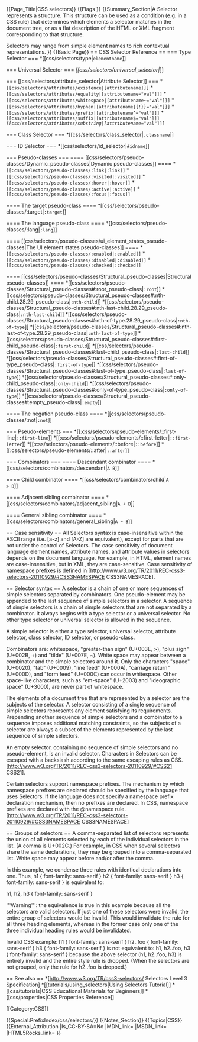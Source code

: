 {{Page_Title|CSS selectors}}
{{Flags
}}
{{Summary_Section|A Selector represents a structure. This structure can be used as a condition (e.g. in a CSS rule) that determines which elements a selector matches in the document tree, or as a flat description of the HTML or XML fragment corresponding to that structure.

Selectors may range from simple element names to rich contextual representations.
}}
{{Basic Page}}
== CSS Selector Reference ==
=== Type Selector ===
*[[css/selectors/type|<code>elementname</code>]]

=== Universal Selector ===
*[[css/selectors/universal_selector|<code>*</code>]]

=== [[css/selectors/attribute_selector|Attribute Selector]] ===
*<code>[[css/selectors/attributes/existence|[attributename]]]</code>
*<code>[[css/selectors/attributes/equality|[attributename="val"]]]</code>
*<code>[[css/selectors/attributes/whitespace|[attributename~="val"]]]</code>
*<code>[[css/selectors/attributes/hyphen|[attributename{{!}}="val"]]]</code>
*<code>[[css/selectors/attributes/prefix|[attributename^="val"]]]</code>
*<code>[[css/selectors/attributes/suffix|[attributename$="val"]]]</code>
*<code>[[css/selectors/attributes/substring|[attributename*="val"]]]</code>

=== Class Selector ===
*[[css/selectors/class_selector|<code>.classname</code>]]

=== ID Selector ===
*[[css/selectors/id_selector|<code>#idname</code>]]

=== Pseudo-classes ===
==== [[css/selectors/pseudo-classes/Dynamic_pseudo-classes|Dynamic pseudo-classes]] ====
*<code>[[:css/selectors/pseudo-classes/:link|:link]]</code>
*<code>[[:css/selectors/pseudo-classes/:visited|:visited]]</code>
*<code>[[:css/selectors/pseudo-classes/:hover|:hover]]</code>
*<code>[[:css/selectors/pseudo-classes/:active|:active]]</code>
*<code>[[:css/selectors/pseudo-classes/:focus|:focus]]</code>

==== The target pseudo-class ====
*[[css/selectors/pseudo-classes/:target|<code>:target</code>]]

==== The language pseudo-class ====
*[[css/selectors/pseudo-classes/:lang|<code>:lang</code>]]

==== [[css/selectors/pseudo-classes/ui_element_states_pseudo-classes|The UI element states pseudo-classes]] ====
*<code>[[:css/selectors/pseudo-classes/:enabled|:enabled]]</code>
*<code>[[:css/selectors/pseudo-classes/:disabled|:disabled]]</code>
*<code>[[:css/selectors/pseudo-classes/:checked|:checked]]</code>

==== [[css/selectors/pseudo-classes/Structural_pseudo-classes|Structural pseudo-classes]] ====
*[[css/selectors/pseudo-classes/Structural_pseudo-classes#:root_pseudo-class|<code>:root</code>]]
*[[css/selectors/pseudo-classes/Structural_pseudo-classes#:nth-child.28.29_pseudo-class|<code>:nth-child</code>]]
*[[css/selectors/pseudo-classes/Structural_pseudo-classes#:nth-last-child.28.29_pseudo-class|<code>:nth-last-child</code>]]
*[[css/selectors/pseudo-classes/Structural_pseudo-classes#:nth-of-type.28.29_pseudo-class|<code>:nth-of-type</code>]]
*[[css/selectors/pseudo-classes/Structural_pseudo-classes#:nth-last-of-type.28.29_pseudo-class|<code>:nth-last-of-type</code>]]
*[[css/selectors/pseudo-classes/Structural_pseudo-classes#:first-child_pseudo-class|<code>:first-child</code>]]
*[[css/selectors/pseudo-classes/Structural_pseudo-classes#:last-child_pseudo-class|<code>:last-child</code>]]
*[[css/selectors/pseudo-classes/Structural_pseudo-classes#:first-of-type_pseudo-class|<code>:first-of-type</code>]]
*[[css/selectors/pseudo-classes/Structural_pseudo-classes#:last-of-type_pseudo-class|<code>:last-of-type</code>]]
*[[css/selectors/pseudo-classes/Structural_pseudo-classes#:only-child_pseudo-class|<code>:only-child</code>]]
*[[css/selectors/pseudo-classes/Structural_pseudo-classes#:only-of-type_pseudo-class|<code>:only-of-type</code>]]
*[[css/selectors/pseudo-classes/Structural_pseudo-classes#:empty_pseudo-class|<code>:empty</code>]]

==== The negation pseudo-class ====
*[[css/selectors/pseudo-classes/:not|<code>:not</code>]]

=== Pseudo-elements ===
*[[:css/selectors/pseudo-elements/::first-line|<code><span>:</span>:first-line</code>]]
*[[:css/selectors/pseudo-elements/::first-letter|<code><span>:</span>:first-letter</code>]]
*[[:css/selectors/pseudo-elements/::before|<code><span>:</span>:before</code>]]
*[[:css/selectors/pseudo-elements/::after|<code><span>:</span>:after</code>]]

=== Combinators ===
==== Descendant combinator ====
*[[css/selectors/combinators/descendant|<code>A B</code>]]

==== Child combinator ====
*[[css/selectors/combinators/child|<code>A > B</code>]]

==== Adjacent sibling combinator ====
*[[css/selectors/combinators/adjacent_sibling|<code>A + B</code>]]

==== General sibling combinator ====
*[[css/selectors/combinators/general_sibling|<code>A ~ B</code>]]

== Case sensitivity ==
All Selectors syntax is case-insensitive within the ASCII range (i.e. [a-z] and [A-Z] are equivalent), except for parts that are not under the control of Selectors. The case sensitivity of document language element names, attribute names, and attribute values in selectors depends on the document language. For example, in HTML, element names are case-insensitive, but in XML, they are case-sensitive. Case sensitivity of namespace prefixes is defined in [http://www.w3.org/TR/2011/REC-css3-selectors-20110929/#CSS3NAMESPACE CSS3NAMESPACE]. 

== Selector syntax ==
A selector is a chain of one or more sequences of simple selectors separated by combinators. One pseudo-element may be appended to the last sequence of simple selectors in a selector.
A sequence of simple selectors is a chain of simple selectors that are not separated by a combinator. It always begins with a type selector or a universal selector. No other type selector or universal selector is allowed in the sequence.

A simple selector is either a type selector, universal selector, attribute selector, class selector, ID selector, or pseudo-class.

Combinators are: whitespace, "greater-than sign" (U+003E, >), "plus sign" (U+002B, +) and "tilde" (U+007E, ~). White space may appear between a combinator and the simple selectors around it. Only the characters "space" (U+0020), "tab" (U+0009), "line feed" (U+000A), "carriage return" (U+000D), and "form feed" (U+000C) can occur in whitespace. Other space-like characters, such as "em-space" (U+2003) and "ideographic space" (U+3000), are never part of whitespace.

The elements of a document tree that are represented by a selector are the subjects of the selector. A selector consisting of a single sequence of simple selectors represents any element satisfying its requirements. Prepending another sequence of simple selectors and a combinator to a sequence imposes additional matching constraints, so the subjects of a selector are always a subset of the elements represented by the last sequence of simple selectors.

An empty selector, containing no sequence of simple selectors and no pseudo-element, is an invalid selector.
Characters in Selectors can be escaped with a backslash according to the same escaping rules as CSS. [http://www.w3.org/TR/2011/REC-css3-selectors-20110929/#CSS21 CSS21].

Certain selectors support namespace prefixes. The mechanism by which namespace prefixes are declared should be specified by the language that uses Selectors. If the language does not specify a namespace prefix declaration mechanism, then no prefixes are declared. In CSS, namespace prefixes are declared with the @namespace rule. [http://www.w3.org/TR/2011/REC-css3-selectors-20110929/#CSS3NAMESPACE CSS3NAMESPACE]

== Groups of selectors ==
A comma-separated list of selectors represents the union of all elements selected by each of the individual selectors in the list. (A comma is U+002C.) For example, in CSS when several selectors share the same declarations, they may be grouped into a comma-separated list. White space may appear before and/or after the comma.

In this example, we condense three rules with identical declarations into one. Thus,
<syntaxhighlight lang="css">
h1 { font-family: sans-serif }
h2 { font-family: sans-serif }
h3 { font-family: sans-serif }
</syntaxhighlight>
is equivalent to:

<syntaxhighlight lang="css">
h1, h2, h3 { font-family: sans-serif }
</syntaxhighlight>

'''Warning''': the equivalence is true in this example because all the selectors are valid selectors. If just one of these selectors were invalid, the entire group of selectors would be invalid. This would invalidate the rule for all three heading elements, whereas in the former case only one of the three individual heading rules would be invalidated. 

Invalid CSS example:
<syntaxhighlight lang="css">
h1 { font-family: sans-serif }
h2..foo { font-family: sans-serif }
h3 { font-family: sans-serif }
</syntaxhighlight>
is not equivalent to:
<syntaxhighlight lang="css">
h1, h2..foo, h3 { font-family: sans-serif }
</syntaxhighlight>
because the above selector (h1, h2..foo, h3) is entirely invalid and the entire style rule is dropped. (When the selectors are not grouped, only the rule for h2..foo is dropped.)


== See also ==
*[http://www.w3.org/TR/css3-selectors/ Selectors Level 3 Specification]
*[[tutorials/using_selectors|Using Selectors Tutorial]]
*[[css/tutorials|CSS Educational Materials for Beginners]]
*[[css/properties|CSS Properties Reference]]

[[Category:CSS]]


{{Special:PrefixIndex/css/selectors/}}
{{Notes_Section}}
{{Topics|CSS}}
{{External_Attribution
|Is_CC-BY-SA=No
|MDN_link=
|MSDN_link=
|HTML5Rocks_link=
}}